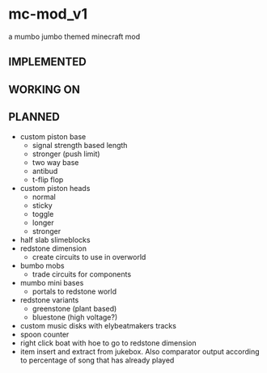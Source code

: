 # mc-mod_v1
a mumbo jumbo themed minecraft mod
## IMPLEMENTED
## WORKING ON
## PLANNED
* custom piston base
  * signal strength based length
  * stronger (push limit)
  * two way base
  * antibud
  * t-flip flop
* custom piston heads
  * normal
  * sticky
  * toggle
  * longer
  * stronger
* half slab slimeblocks
* redstone dimension
  * create circuits to use in overworld
* bumbo mobs
  * trade circuits for components
* mumbo mini bases
  * portals to redstone world
* redstone variants
  * greenstone (plant based)
  * bluestone (high voltage?)
* custom music disks with elybeatmakers tracks
* spoon counter 
* right click boat with hoe to go to redstone dimension
* item insert and extract from jukebox. Also comparator output according to percentage of song that has already played
